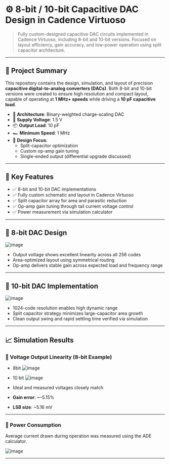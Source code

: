 # ⚙️ 8-bit / 10-bit Capacitive DAC Design in Cadence Virtuoso

> Fully custom-designed capacitive DAC circuits implemented in Cadence Virtuoso, including 8-bit and 10-bit versions. Focused on layout efficiency, gain accuracy, and low-power operation using split capacitor architecture.

---

## 🧱 Project Summary

This repository contains the design, simulation, and layout of precision **capacitive digital-to-analog converters (DACs)**. Both 8-bit and 10-bit versions were created to ensure high resolution and compact layout, capable of operating at **1 MHz+ speeds** while driving a **10 pF capacitive load**.

- 🧮 **Architecture**: Binary-weighted charge-scaling DAC
- 🔋 **Supply Voltage**: 1.5 V
- 📦 **Output Load**: 10 pF
- 🏎 **Minimum Speed**: 1 MHz
- 🎯 **Design Focus**:
  - Split-capacitor optimization
  - Custom op-amp gain tuning
  - Single-ended output (differential upgrade discussed)

---

## 🧰 Key Features

- ✅ 8-bit and 10-bit DAC implementations
- ✅ Fully custom schematic and layout in Cadence Virtuoso
- ✅ Split capacitor array for area and parasitic reduction
- ✅ Op-amp gain tuning through tail current voltage control
- ✅ Power measurement via simulation calculator

---

## 🔧 8-bit DAC Design

![image](https://github.com/user-attachments/assets/3b246aaf-995b-4266-8f7b-987b33b96e41)

- Output voltage shows excellent linearity across all 256 codes
- Area-optimized layout using symmetrical routing
- Op-amp delivers stable gain across expected load and frequency range

---

## 🔢 10-bit DAC Implementation

![image](https://github.com/user-attachments/assets/93f005cc-4027-431a-8546-4521bb2ea281)

- 1024-code resolution enables high dynamic range
- Split capacitor strategy minimizes large-capacitor area growth
- Clean output swing and rapid settling time verified via simulation

---

## 📈 Simulation Results

### 🔹 Voltage Output Linearity (8-bit Example)

- 8bit
![image](https://github.com/user-attachments/assets/55e86750-1f23-4052-87c0-4e310e2e3560)


- 10 bit
![image](https://github.com/user-attachments/assets/60113f3e-5b9b-448c-8835-d37e5c5c5321)


 
- Ideal and measured voltages closely match
- **Gain error**: ~–5.15%
- **LSB size**: ~5.16 mV

---

### 🔹 Power Consumption

Average current drawn during operation was measured using the ADE calculator.

![image](https://github.com/user-attachments/assets/cca09c08-376f-4113-8332-849a6ded59ef)


---

